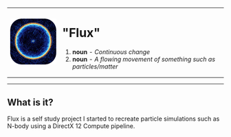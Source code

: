 <table align="center">
<tr>
<td>
  
<p align="center">
<img src="https://raw.githubusercontent.com/stefanpgd/Flux/main/Assets/Logo/FluxLogo.png" alt="drawing" width="150"/>
</p>

</td>
<td>

# "Flux" 


1. **noun** - _Continuous change_
2. **noun** - _A flowing movement of something such as particles/matter_

</td>
</tr>
</table>
</p>

---

## What is it?
Flux is a self study project I started to recreate particle simulations such as N-body using a DirectX 12 Compute pipeline.
